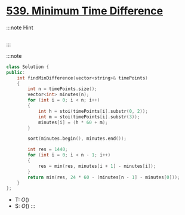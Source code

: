 # [539. Minimum Time Difference](https://leetcode.com/problems/minimum-time-difference/description)

:::note Hint
```cpp

```
:::

:::note
```cpp
class Solution {
public:
    int findMinDifference(vector<string>& timePoints)
    {
        int n = timePoints.size();
        vector<int> minutes(n);
        for (int i = 0; i < n; i++)
        {
            int h = stoi(timePoints[i].substr(0, 2));
            int m = stoi(timePoints[i].substr(3));
            minutes[i] = (h * 60 + m);
        }

        sort(minutes.begin(), minutes.end());

        int res = 1440;
        for (int i = 0; i < n - 1; i++)
        {
            res = min(res, minutes[i + 1] - minutes[i]);
        }
        return min(res, 24 * 60 - (minutes[n - 1] - minutes[0]));
    }
};
```
- T: $O()$
- S: $O()$
:::
